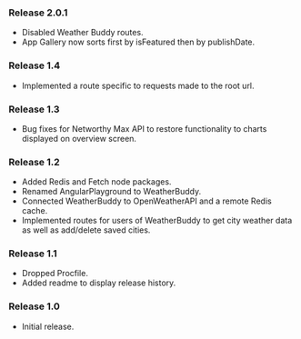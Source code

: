 ### Release 2.0.1

- Disabled Weather Buddy routes.
- App Gallery now sorts first by isFeatured then by publishDate.

### Release 1.4

- Implemented a route specific to requests made to the root url.

### Release 1.3

- Bug fixes for Networthy Max API to restore functionality to charts displayed on overview screen.

### Release 1.2

- Added Redis and Fetch node packages.
- Renamed AngularPlayground to WeatherBuddy.
- Connected WeatherBuddy to OpenWeatherAPI and a remote Redis cache.
- Implemented routes for users of WeatherBuddy to get city weather data as well as add/delete saved cities.

### Release 1.1

- Dropped Procfile.
- Added readme to display release history.

### Release 1.0

- Initial release.